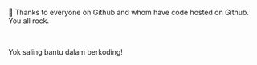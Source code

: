 <p style="text-alignment: center">🙌 Thanks  to everyone on Github and whom have code hosted on Github. You all rock.</p>
<br />
<p style="text-alignment: center">Yok saling bantu dalam berkoding!</p>
